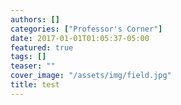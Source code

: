 ```yaml
---
authors: []
categories: ["Professor's Corner"]
date: 2017-01-01T01:05:37-05:00
featured: true
tags: []
teaser: ""
cover_image: "/assets/img/field.jpg"
title: test
---
```

